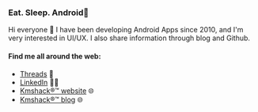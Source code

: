 ### Eat. Sleep. Android🤘
Hi everyone 👋 I have been developing Android Apps since 2010, and I'm very interested in UI/UX. I also share information through blog and Github.


#### Find me all around the web:

- [Threads](https://www.threads.net/@kmshack) 📸
- [LinkedIn](https://linkedin.com/in/kmshack) 🧑‍💻
- [Kmshack®™ website](https://www.kmshack.kr) 🌐 
- [Kmshack®™ blog](https://blog.kmshack.kr) 🌐 

